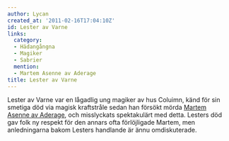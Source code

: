 ```yaml
---
author: Lycan
created_at: '2011-02-16T17:04:10Z'
id: Lester av Varne
links:
  category:
  - Hädangångna
  - Magiker
  - Sabrier
  mention:
  - Martem Asenne av Aderage
title: Lester av Varne
---
```


Lester av Varne var en lågadlig ung magiker av hus Coluimn, känd för sin smetiga död via magisk
kraftstråle sedan han försökt mörda [Martem Asenne av Aderage], och misslyckats spektakulärt med
detta. Lesters död gav folk ny respekt för den annars ofta förlöjligade Martem, men anledningarna
bakom Lesters handlande är ännu omdiskuterade.

  [Martem Asenne av Aderage]: Martem_Asenne_av_Aderage